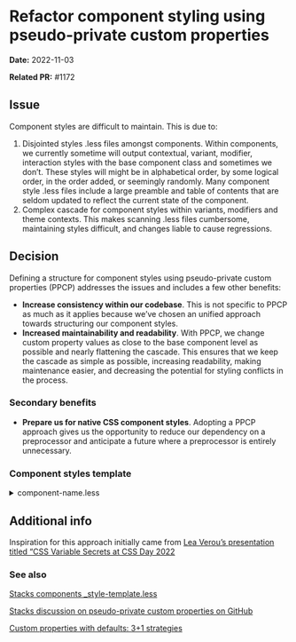 # Refactor component styling using pseudo-private custom properties

**Date:** 2022-11-03

**Related PR:** #1172

## Issue
Component styles are difficult to maintain. This is due to:

1. Disjointed styles .less files amongst components. Within components, we currently sometime will output contextual, variant, modifier, interaction styles with the base component class and sometimes we don’t. These styles will might be in alphabetical order, by some logical order, in the order added, or seemingly randomly. Many component style .less files include a large preamble and table of contents that are seldom updated to reflect the current state of the component. 
2. Complex cascade for component styles within variants, modifiers and theme contexts. This makes scanning .less files cumbersome, maintaining styles difficult, and changes liable to cause regressions.

## Decision
Defining a structure for component styles using pseudo-private custom properties (PPCP) addresses the issues and includes a few other benefits:

- **Increase consistency within our codebase**. This is not specific to PPCP as much as it applies because we’ve chosen an unified approach towards structuring our component styles.
- **Increased maintainability and readability**. With PPCP, we change custom property values as close to the base component level as possible and nearly flattening the cascade. This ensures that we keep the cascade as simple as possible, increasing readability, making maintenance easier, and decreasing the potential for styling conflicts in the process.

### Secondary benefits
- **Prepare us for native CSS component styles**. Adopting a PPCP approach gives us the opportunity to reduce our dependency on a preprocessor and anticipate a future where a preprocessor is entirely unnecessary.


### Component styles template

<details>
<summary>component-name.less</summary>

```less
// This is an example of the expected structure for component-specific styles
// In some cases, deviations from this structure are warranted if we need to maintain a legacy structure
.s-component-name {
    // BASE COMPONENT-SPECIFIC CUSTOM PROPERTIES
    // --_{component-abbreviation}-{property-shorthand}: {value};
    --_cn-bg: var(--blue-500);
    --_cn-h: var(--su-static16);
    --_cn-fd: row-reverse;
    // VARIANT CUSTOM PROPERTIES
    // --_{component-abbreviation}-{property-shorthand}-{variant-name}: {value};
    --_cn-fc-filled: var(--green-500);
    // CHILD COMPONENT CUSTOM PROPERTIES
    // --_{component-abreviation}-{child-component-name}-{property-shorthand}: {value};
    --_cn-image-bg: var(--red-500);

    // CONTEXTUAL STYLES
    // These may include themes/modes, responsive styles, or modifications based on parent containers
    .highcontrast-mode({
        --_cn-bg: var(--black-400);

        .s-avatar--letter {
            --_cn-image-bg: var(--white);
        }
    });
    .s-special-parent & {
        --_cn-bg: transparent;
    }

    // STATES
    // These are generally classes prefixed with `.is-` or `.has-`
    &.is-selected {
        --_cn-bg: var(--orange-200);
    }

    // MODIFIERS
    // Modifiers are considered to be classes that can be combined with other modifiers outside of their respective groupings without collisions
    // Sizes
    &&__xs {
        --_cn-h: var(--su-static2);
    }
    &&__sm {
        --_cn-h: var(--su-static12);
    }
    // Orientation
    &&__vertical {
        --_cn-fd: column;
    }

    // VARIANTS
    // Variants are expected to be used exclusive of one another. In other words, you should only use one variant class at a time
    &&__info {
        --_cn-bg: var(--yellow-100);

        &.s-component-name__filled {
            --_cn-bg-filled: var(--yellow-800);
        }
    }

    // CHILD ELEMENTS
    & &--image {
        background-color: var(--_cn-image-bg);
    }

    // INTERACTION
    &:hover {
        --_cn-bg: var(--_black-050);
    }

    // STYLES MODIFIED BY COMPONENT-SPECIFIC CUSTOM PROPERTIES
    background-color: var(--_cn-bg-filled, var(--_cn-bg));
    flex-direction: var(--_cn-fd);
    height: var(--_cn-h);

    // STATIC COMPONENT STYLES
    display: flex;
    position: relative;
    vertical-align: bottom;
}
```

</details>

## Additional info
Inspiration for this approach initially came from [Lea Verou’s presentation titled “CSS Variable Secrets at CSS Day 2022](https://youtu.be/ZuZizqDF4q8)

### See also
[Stacks components _style-template.less](https://github.com/StackExchange/Stacks/blob/develop/lib/css/components/_styles-template.less)

[Stacks discussion on pseudo-private custom properties on GitHub](https://github.com/StackExchange/Stacks/pull/1091#issuecomment-1274947752)

[Custom properties with defaults: 3+1 strategies](https://lea.verou.me/2021/10/custom-properties-with-defaults/)